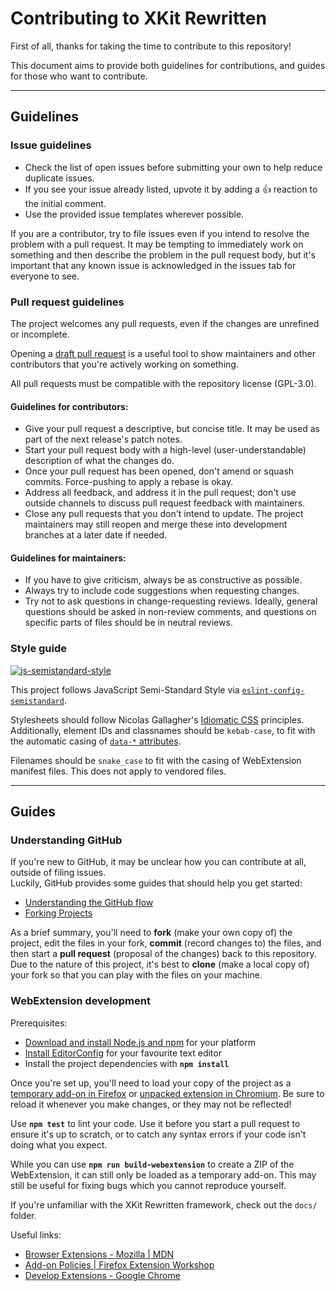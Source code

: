 # Contributing to XKit Rewritten

First of all, thanks for taking the time to contribute to this repository!

This document aims to provide both guidelines for contributions, and guides for those who want to contribute.

---

## Guidelines

### Issue guidelines

- Check the list of open issues before submitting your own to help reduce duplicate issues.
- If you see your issue already listed, upvote it by adding a :+1: reaction to the initial comment.
- Use the provided issue templates wherever possible.

If you are a contributor, try to file issues even if you intend to resolve the problem with a pull request. It may be tempting to immediately work on something and then describe the problem in the pull request body, but it's important that any known issue is acknowledged in the issues tab for everyone to see.

### Pull request guidelines

The project welcomes any pull requests, even if the changes are unrefined or incomplete.

Opening a [draft pull request](https://github.blog/2019-02-14-introducing-draft-pull-requests/) is a useful tool to show maintainers and other contributors that you're actively working on something.

All pull requests must be compatible with the repository license (GPL-3.0).

#### Guidelines for contributors:
- Give your pull request a descriptive, but concise title. It may be used as part of the next release's patch notes.
- Start your pull request body with a high-level (user-understandable) description of what the changes do.
- Once your pull request has been opened, don't amend or squash commits. Force-pushing to apply a rebase is okay.
- Address all feedback, and address it in the pull request; don't use outside channels to discuss pull request feedback with maintainers.
- Close any pull requests that you don't intend to update. The project maintainers may still reopen and merge these into development branches at a later date if needed.

#### Guidelines for maintainers:
- If you have to give criticism, always be as constructive as possible.
- Always try to include code suggestions when requesting changes.
- Try not to ask questions in change-requesting reviews. Ideally, general questions should be asked in non-review comments, and questions on specific parts of files should be in neutral reviews.

### Style guide

[![js-semistandard-style](https://raw.githubusercontent.com/standard/semistandard/master/badge.svg)](https://github.com/standard/semistandard)

This project follows JavaScript Semi-Standard Style via [`eslint-config-semistandard`](https://github.com/standard/eslint-config-semistandard).

Stylesheets should follow Nicolas Gallagher's [Idiomatic CSS](https://github.com/necolas/idiomatic-css#readme) principles. Additionally, element IDs and classnames should be `kebab-case`, to fit with the automatic casing of [`data-*` attributes](https://developer.mozilla.org/en-US/docs/Web/HTML/Global_attributes/data-*).

Filenames should be `snake_case` to fit with the casing of WebExtension manifest files. This does not apply to vendored files.

---

## Guides

### Understanding GitHub

If you're new to GitHub, it may be unclear how you can contribute at all, outside of filing issues.  
Luckily, GitHub provides some guides that should help you get started:
- [Understanding the GitHub flow](https://guides.github.com/introduction/flow/)
- [Forking Projects](https://guides.github.com/activities/forking/)

As a brief summary, you'll need to **fork** (make your own copy of) the project, edit the files in your fork, **commit** (record changes to) the files, and then start a **pull request** (proposal of the changes) back to this repository. Due to the nature of this project, it's best to **clone** (make a local copy of) your fork so that you can play with the files on your machine.

### WebExtension development

Prerequisites:
- [Download and install Node.js and npm](https://docs.npmjs.com/downloading-and-installing-node-js-and-npm) for your platform
- [Install EditorConfig](https://editorconfig.org/#download) for your favourite text editor
- Install the project dependencies with **`npm install`**

Once you're set up, you'll need to load your copy of the project as a [temporary add-on in Firefox](https://developer.mozilla.org/en-US/docs/Tools/about:debugging#Extensions) or [unpacked extension in Chromium](https://developer.chrome.com/extensions/getstarted#manifest). Be sure to reload it whenever you make changes, or they may not be reflected!

Use **`npm test`** to lint your code. Use it before you start a pull request to ensure it's up to scratch, or to catch any syntax errors if your code isn't doing what you expect.

While you can use **`npm run build-webextension`** to create a ZIP of the WebExtension, it can still only be loaded as a temporary add-on. This may still be useful for fixing bugs which you cannot reproduce yourself.

If you're unfamiliar with the XKit Rewritten framework, check out the `docs/` folder.

Useful links:
- [Browser Extensions - Mozilla | MDN](https://developer.mozilla.org/en-US/docs/Mozilla/Add-ons/WebExtensions)
- [Add-on Policies | Firefox Extension Workshop](https://extensionworkshop.com/documentation/publish/add-on-policies/)
- [Develop Extensions - Google Chrome](https://developer.chrome.com/extensions/devguide)
